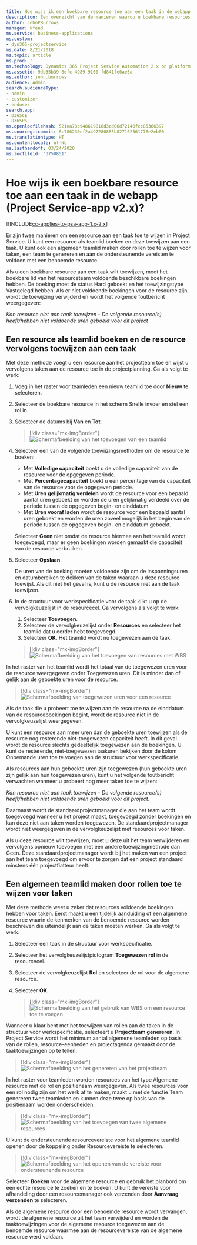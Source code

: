 ```yaml
---
title: Hoe wijs ik een boekbare resource toe aan een taak in de webapp
description: Een overzicht van de manieren waarop u boekbare resources kunt toewijzen.
author: JohnPBurrows
manager: kfend
ms.service: business-applications
ms.custom:
- dyn365-projectservice
ms.date: 8/21/2018
ms.topic: article
ms.prod: ''
ms.technology: Dynamics 365 Project Service Automation 2.x on platform version 9.x
ms.assetid: 9db35b39-8dfc-4989-9160-fd841fe0ae5a
ms.author: john.burrows
audience: Admin
search.audienceType:
- admin
- customizer
- enduser
search.app:
- D365CE
- D365PS
ms.openlocfilehash: 521ea73c948619816d3cd06d72140fcc85366397
ms.sourcegitcommit: 8c786230ef2a497280885b827162561776e2eb00
ms.translationtype: HT
ms.contentlocale: nl-NL
ms.lasthandoff: 03/24/2020
ms.locfileid: "3750851"
---
```

# <a name="how-do-i-assign-a-bookable-resource-to-a-task-in-the-web-app-project-service-app-v2x"></a>Hoe wijs ik een boekbare resource toe aan een taak in de webapp (Project Service-app v2.x)?

[!INCLUDE[cc-applies-to-psa-app-1.x-2.x](../includes/cc-applies-to-psa-app-1x-2x.md)]

Er zijn twee manieren om een resource aan een taak toe te wijzen in Project Service. U kunt een resource als teamlid boeken en deze toewijzen aan een taak. U kunt ook een algemeen teamlid maken door rollen toe te wijzen voor taken, een team te genereren en aan de ondersteunende vereisten te voldoen met een benoemde resource.

Als u een boekbare resource aan een taak wilt toewijzen, moet het boekbare lid van het resourceteam voldoende beschikbare boekingen hebben. De boeking moet de status Hard geboekt en het toewijzingstype Vastgelegd hebben. Als er niet voldoende boekingen voor de resource zijn, wordt de toewijzing verwijderd en wordt het volgende foutbericht weergegeven:

*Kan resource niet aan taak toewijzen - De volgende resource(s) heeft/hebben niet voldoende uren geboekt voor dit project*

## <a name="book-a-resource-as-a-team-member-and-then-assign-the-resource-to-a-task"></a>Een resource als teamlid boeken en de resource vervolgens toewijzen aan een taak

Met deze methode voegt u een resource aan het projectteam toe en wijst u vervolgens taken aan de resource toe in de projectplanning. Ga als volgt te werk:
1.  Voeg in het raster voor teamleden een nieuw teamlid toe door **Nieuw** te selecteren.
2.  Selecteer de boekbare resource in het scherm Snelle invoer en stel een rol in.
3.  Selecteer de datums bij **Van** en **Tot**.

    > [!div class="mx-imgBorder"] 
    > ![Schermafbeelding van het toevoegen van een teamlid](media/FAQ-Resources-to-Tasks2-1.png "Schermafbeelding van het toevoegen van een teamlid")
 
4.  Selecteer een van de volgende toewijzingsmethoden om de resource te boeken:
    - Met **Volledige capaciteit** boekt u de volledige capaciteit van de resource voor de opgegeven periode.
    - Met **Percentagecapaciteit** boekt u een percentage van de capaciteit van de resource voor de opgegeven periode.
    - Met **Uren gelijkmatig verdelen** wordt de resource voor een bepaald aantal uren geboekt en worden de uren gelijkmatig verdeeld over de periode tussen de opgegeven begin- en einddatum.
    - Met **Uren vooraf laden** wordt de resource voor een bepaald aantal uren geboekt en worden de uren zoveel mogelijk in het begin van de periode tussen de opgegeven begin- en einddatum geboekt.

    Selecteer **Geen** niet omdat de resource hiermee aan het teamlid wordt toegevoegd, maar er geen boekingen worden gemaakt die capaciteit van de resource verbruiken.
5.  Selecteer **Opslaan**.

    De uren van de boeking moeten voldoende zijn om de inspanningsuren en datumbereiken te dekken van de taken waaraan u deze resource toewijst. Als dit niet het geval is, kunt u de resource niet aan de taak toewijzen.

6.  In de structuur voor werkspecificatie voor de taak klikt u op de vervolgkeuzelijst in de resourcecel. Ga vervolgens als volgt te werk: 

    1. Selecteer **Toevoegen**.
    2. Selecteer de vervolgkeuzelijst onder **Resources** en selecteer het teamlid dat u eerder hebt toegevoegd.
    3. Selecteer **OK**. Het teamlid wordt nu toegewezen aan de taak.

    > [!div class="mx-imgBorder"] 
    > ![Schermafbeelding van het toevoegen van resources met WBS](media/FAQ-Resources-to-Tasks2-2.png "Schermafbeelding van het toevoegen van resources met WBS")
 
In het raster van het teamlid wordt het totaal van de toegewezen uren voor de resource weergegeven onder Toegewezen uren. Dit is minder dan of gelijk aan de geboekte uren voor de resource. 

> [!div class="mx-imgBorder"] 
> ![Schermafbeelding van toegewezen uren voor een resource](media/FAQ-Resources-to-Tasks2-3.png "Schermafbeelding van toegewezen uren voor een resource")
 
Als de taak die u probeert toe te wijzen aan de resource na de einddatum van de resourceboekingen begint, wordt de resource niet in de vervolgkeuzelijst weergegeven.

U kunt een resource aan meer uren dan de geboekte uren toewijzen als de resource nog resterende niet-toegewezen capaciteit heeft. In dit geval wordt de resource slechts gedeeltelijk toegewezen aan de boekingen. U kunt de resterende, niet-toegewezen taakuren bekijken door de kolom Onbemande uren toe te voegen aan de structuur voor werkspecificatie.

Als resources aan hun geboekte uren zijn toegewezen (hun geboekte uren zijn gelijk aan hun toegewezen uren), kunt u het volgende foutbericht verwachten wanneer u probeert nog meer taken toe te wijzen:

*Kan resource niet aan taak toewijzen - De volgende resource(s) heeft/hebben niet voldoende uren geboekt voor dit project.*

Daarnaast wordt de standaardprojectmanager die aan het team wordt toegevoegd wanneer u het project maakt, toegevoegd zonder boekingen en kan deze niet aan taken worden toegewezen. De standaardprojectmanager wordt niet weergegeven in de vervolgkeuzelijst met resources voor taken.

Als u deze resource wilt toewijzen, moet u deze uit het team verwijderen en vervolgens opnieuw toevoegen met een andere toewijzingmethode dan Geen. Deze standaardprojectmanager wordt bij het maken van een project aan het team toegevoegd om ervoor te zorgen dat een project standaard minstens één projectfiatteur heeft.

## <a name="create-a-generic-team-member-through-role-assignment-on-tasks"></a>Een algemeen teamlid maken door rollen toe te wijzen voor taken

Met deze methode weet u zeker dat resources voldoende boekingen hebben voor taken. Eerst maakt u een tijdelijk aanduiding of een algemene resource waarin de kenmerken van de benoemde resource worden beschreven die uiteindelijk aan de taken moeten werken. Ga als volgt te werk:

1. Selecteer een taak in de structuur voor werkspecificatie.
2. Selecteer het vervolgkeuzelijstpictogram **Toegewezen rol** in de resourcecel.
3. Selecteer de vervolgkeuzelijst **Rol** en selecteer de rol voor de algemene resource.
4. Selecteer **OK**.

    > [!div class="mx-imgBorder"] 
    > ![Schermafbeelding van het gebruik van WBS om een resource toe te voegen](media/FAQ-Resources-to-Tasks2-4.png "Schermafbeelding van het gebruik van WBS om een resource toe te voegen")
 
Wanneer u klaar bent met het toewijzen van rollen aan de taken in de structuur voor werkspecificatie, selecteert u **Projectteam genereren**. In Project Service wordt het minimum aantal algemene teamleden op basis van de rollen, resource-eenheden en projectagenda gemaakt door de taaktoewijzingen op te tellen.

> [!div class="mx-imgBorder"] 
> ![Schermafbeelding van het genereren van het projectteam](media/FAQ-Resources-to-Tasks2-5.png "Schermafbeelding van het genereren van het projectteam")
 
In het raster voor teamleden worden resources van het type Algemene resource met de rol en positienaam weergegeven. Als twee resources voor een rol nodig zijn om het werk af te maken, maakt u met de functie Team genereren twee teamleden en kunnen deze twee op basis van de positienaam worden onderscheiden.

> [!div class="mx-imgBorder"] 
> ![Schermafbeelding van het toevoegen van twee algemene resources](media/FAQ-Resources-to-Tasks2-6.png "Schermafbeelding van het toevoegen van twee algemene resources")
 
U kunt de ondersteunende resourcevereiste voor het algemene teamlid openen door de koppeling onder Resourcevereiste te selecteren.

> [!div class="mx-imgBorder"] 
> ![Schermafbeelding van het openen van de vereiste voor ondersteunende resource](media/FAQ-Resources-to-Tasks2-7.png "Schermafbeelding van het openen van de vereiste voor ondersteunende resource")

Selecteer **Boeken** voor de algemene resource en gebruik het planbord om een echte resource te zoeken en te boeken. U kunt de vereiste voor afhandeling door een resourcemanager ook verzenden door **Aanvraag verzenden** te selecteren.

Als de algemene resource door een benoemde resource wordt vervangen, wordt de algemene resource uit het team verwijderd en worden de taaktoewijzingen voor de algemene resource toegewezen aan de benoemde resource waarmee aan de resourcevereiste van de algemene resource werd voldaan.
 

